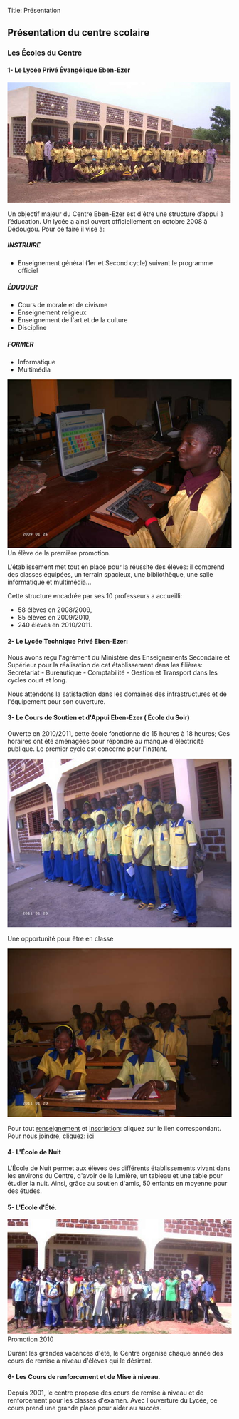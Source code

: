 Title: Présentation

Présentation du centre scolaire         
-------------------------------


### Les Écoles du Centre


#### 1- Le Lycée Privé Évangélique Eben-Ezer

![Première promotion][1]


Un objectif majeur du Centre Eben-Ezer est d'être une structure d’appui à l’éducation.
Un lycée a ainsi ouvert officiellement en octobre 2008 à Dédougou.
Pour ce faire il vise à:

##### INSTRUIRE

  - Enseignement général (1er et Second cycle) suivant le programme officiel
 
##### ÉDUQUER

 - Cours de morale et de civisme
 - Enseignement religieux
 - Enseignement de l'art  et de la culture 
 - Discipline

##### FORMER

 - Informatique 
 - Multimédia

![alt text][2]
Un élève de la première promotion.

L'établissement met tout en place pour la réussite des élèves: il comprend 
des classes équipées, un terrain spacieux, une bibliothèque, une salle informatique et multimédia... 

Cette structure encadrée par ses 10 professeurs a accueilli:

 - 58 élèves en 2008/2009,
 - 85 élèves en 2009/2010,
 - 240 élèves en 2010/2011.


#### 2- Le Lycée Technique Privé Eben-Ezer:

Nous avons reçu l'agrément du Ministère des Enseignements Secondaire et Supérieur pour la réalisation de cet établissement dans les filières: Secrétariat - Bureautique - Comptabilité - Gestion et Transport dans les cycles court et long.

Nous attendons la satisfaction dans les domaines des infrastructures et de l'équipement pour son ouverture.


#### 3- Le Cours de Soutien et d'Appui Eben-Ezer ( École du Soir)

Ouverte en 2010/2011, cette école fonctionne de 15 heures à 18 heures; Ces horaires ont été aménagées pour répondre au manque d'électricité publique. Le premier cycle est concerné pour l'instant.

![alt text][3]

Une opportunité pour être en classe

![alt text][4]

Pour tout [renseignement][5] et [inscription][6]: cliquez sur le lien correspondant.
Pour nous joindre, cliquez: [ici][7]

#### 4- L'École de Nuit

L'École de Nuit permet aux élèves des différents établissements vivant dans les environs du Centre, d'avoir de la lumière, un tableau et une table pour étudier la nuit. Ainsi, grâce au soutien d'amis, 50 enfants en moyenne pour des études.


#### 5- L'École d'Été.

![alt text][8]
Promotion 2010

Durant les grandes vacances d'été, le Centre organise chaque année des cours de remise à niveau 
d'élèves qui le désirent.

#### 6- Les Cours de renforcement et de Mise à niveau.

Depuis 2001, le centre propose des cours de remise à niveau et de renforcement pour les classes d'examen. Avec l'ouverture du Lycée, ce cours prend une grande place pour aider au succès.


  [1]: /data/images/1ere_promotion.jpg
  [2]: /data/CEEE_2009_2010/Formations/Moustapha_au_clavier_pict1641.jpg
  [3]: /data/CEEE_2010-2011/CS_3eme_.JPG
  [4]: /data/CEEE_2010-2011/CS_en_classe.JPG
  [5]: /_/centre_scolaire/informations_generales
  [6]: /_/nous_contacter/inscription
  [7]: /_/nous_contacter
  [8]: /data/CEEE_2010-2011/Cours_d'ete_2010-PICT1240_cropped.JPG
